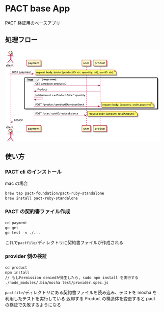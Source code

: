 # PACT base App

PACT 検証用のベースアプリ

## 処理フロー

![](./plantuml/シーケンス図.png)

## 使い方

### PACT cli のインストール

mac の場合

```
brew tap pact-foundation/pact-ruby-standalone
brew install pact-ruby-standalone
```

### PACT の契約書ファイル作成

```
cd payment
go get
go test -v ./...
```

これで`pactfile/`ディレクトリに契約書ファイルが作成される

### provider 側の検証

```
cd product
npm install
// もしPermission deniedが発生したら, sudo npm install を実行する
./node_modules/.bin/mocha test/provider.spec.js
```

`pactfile/`ディレクトリにある契約書ファイルを読み込み、テストを mocha を利用したテストを実行している
返却する Product の構造体を変更すると pact の検証で失敗するようになる
